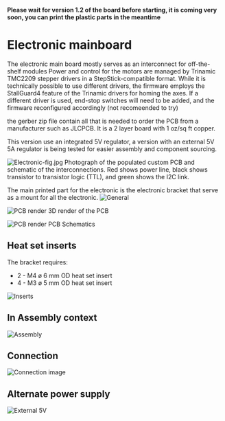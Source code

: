 **Please wait for version 1.2 of the board before starting, it is coming very soon, you can print the plastic parts in the meantime**
# Electronic mainboard

The electronic main board mostly serves as an interconnect for off-the-shelf modules Power and control for the motors are managed by Trinamic TMC2209 stepper drivers in a StepStick-compatible format. While it is technically possible to use different drivers, the firmware employs the StallGuard4 feature of the Trinamic drivers for homing the axes. If a different driver is used, end-stop switches will need to be added, and the firmware reconfigured accordingly (not recomeended to try)

the gerber zip file contain all that is needed to order the PCB from a manufacturer such as JLCPCB. It is a 2 layer board with 1 oz/sq ft copper.

This version use an integrated 5V regulator, a version with an external 5V 5A regulator is being tested for easier assembly and component sourcing.

![Electronic-fig.jpg](img/electronic-fig.jpg)
Photograph of the populated custom PCB and schematic of the interconnections. Red shows power line, black shows transistor to transistor logic (TTL), and green shows the I2C link.

The main printed part for the electronic is the electronic bracket that serve as a mount for all the electronic.
![General](img/ElectronicBraquetGeneral.jpg)

![PCB render](img/PCB_render.png)
3D render of the PCB

![PCB render](img/Schematic_Microscope_Minima.svg)
PCB Schematics

## Heat set inserts

The bracket requires:

* 2 - M4 ø 6 mm OD heat set insert
* 4 - M3 ø 5 mm OD heat set insert

![Inserts](img/BracketInserts.jpg)

## In Assembly context

![Assembly](img/assembly.jpg)

## Connection

![Connection image](./img/ElectronicBoard-Connection.jpg)

## Alternate power supply

![External 5V](./img/AltPSU.jpg)
